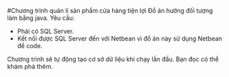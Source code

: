 #Chương trình quản lí sản phẩm cửa hàng tiện lợi
Đồ án hướng đối tượng làm bằng java.
Yêu cầu:
+ Phải có SQL Server.
+ Kết nối được SQL Server đến với Netbean vì đồ án này sử dụng Netbean để code.

Chương trình sẽ tự động tạo cơ sở dữ liệu khi chạy lần đầu. Bạn đọc có thể khám phá thêm.
